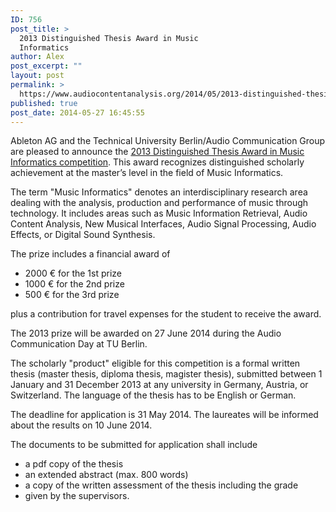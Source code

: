 ```yaml
---
ID: 756
post_title: >
  2013 Distinguished Thesis Award in Music
  Informatics
author: Alex
post_excerpt: ""
layout: post
permalink: >
  https://www.audiocontentanalysis.org/2014/05/2013-distinguished-thesis-award-in-music-informatics/
published: true
post_date: 2014-05-27 16:45:55
---
```

Ableton AG and the Technical University Berlin/Audio Communication Group are pleased to announce the <a href="http://www.audiocontentanalysis.org/wp-content/uploads/2014/05/Ableton-Award-for-Music-Informatics_Poster.pdf">2013 Distinguished Thesis Award in Music Informatics competition</a>. This award recognizes distinguished scholarly achievement at the master’s level in the field of Music Informatics.

The term "Music Informatics" denotes an interdisciplinary research area dealing with the analysis, production and performance of music through technology. It includes areas such as Music Information Retrieval, Audio Content Analysis, New Musical Interfaces, Audio Signal Processing, Audio
Effects, or Digital Sound Synthesis.

The prize includes a financial award of
<ul>
	<li>2000 € for the 1st prize</li>
	<li>1000 € for the 2nd prize</li>
	<li>500 € for the 3rd prize</li>
</ul>
plus a contribution for travel expenses for the student to receive the award.

The 2013 prize will be awarded on 27 June 2014 during the Audio Communication Day at TU Berlin.

The scholarly "product" eligible for this competition is a formal written thesis (master thesis, diploma thesis, magister thesis), submitted between 1 January and 31 December 2013 at any university in Germany, Austria, or Switzerland. The language of the thesis has to be English or German.

The deadline for application is 31 May 2014. The laureates will be informed about the results on 10 June 2014.

The documents to be submitted for application shall include
<ul>
	<li>a pdf copy of the thesis</li>
	<li>an extended abstract (max. 800 words)</li>
	<li>a copy of the written assessment of the thesis including the grade</li>
	<li>given by the supervisors.</li>
</ul>